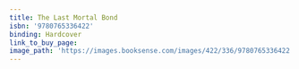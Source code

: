 ```yaml
---
title: The Last Mortal Bond
isbn: '9780765336422'
binding: Hardcover
link_to_buy_page:
image_path: 'https://images.booksense.com/images/422/336/9780765336422.jpg'
---
```


